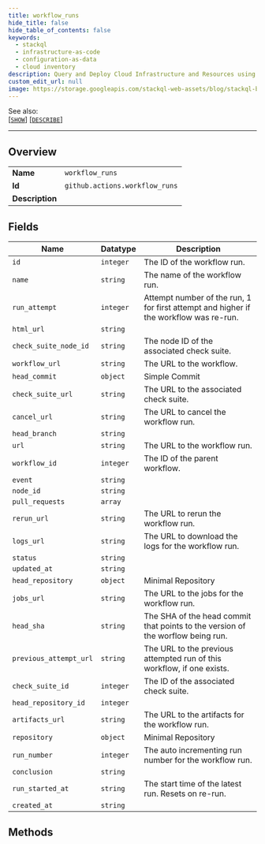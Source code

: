 ```yaml
---
title: workflow_runs
hide_title: false
hide_table_of_contents: false
keywords:
  - stackql
  - infrastructure-as-code
  - configuration-as-data
  - cloud inventory
description: Query and Deploy Cloud Infrastructure and Resources using SQL
custom_edit_url: null
image: https://storage.googleapis.com/stackql-web-assets/blog/stackql-blog-post-featured-image.png
---
```

  
    
See also:   
[[` SHOW `]](/docs/language-spec/show) [[` DESCRIBE `]](/docs/language-spec/describe)  
* * * 
## Overview
<table><tbody>
<tr><td><b>Name</b></td><td><code>workflow_runs</code></td></tr>
<tr><td><b>Id</b></td><td><code>github.actions.workflow_runs</code></td></tr>
<tr><td><b>Description</b></td><td></td></tr>
</tbody></table>

## Fields
| Name | Datatype | Description |
| ---- | -------- | ----------- |
| `id` | `integer` | The ID of the workflow run. |
| `name` | `string` | The name of the workflow run. |
| `run_attempt` | `integer` | Attempt number of the run, 1 for first attempt and higher if the workflow was re-run. |
| `html_url` | `string` |  |
| `check_suite_node_id` | `string` | The node ID of the associated check suite. |
| `workflow_url` | `string` | The URL to the workflow. |
| `head_commit` | `object` | Simple Commit |
| `check_suite_url` | `string` | The URL to the associated check suite. |
| `cancel_url` | `string` | The URL to cancel the workflow run. |
| `head_branch` | `string` |  |
| `url` | `string` | The URL to the workflow run. |
| `workflow_id` | `integer` | The ID of the parent workflow. |
| `event` | `string` |  |
| `node_id` | `string` |  |
| `pull_requests` | `array` |  |
| `rerun_url` | `string` | The URL to rerun the workflow run. |
| `logs_url` | `string` | The URL to download the logs for the workflow run. |
| `status` | `string` |  |
| `updated_at` | `string` |  |
| `head_repository` | `object` | Minimal Repository |
| `jobs_url` | `string` | The URL to the jobs for the workflow run. |
| `head_sha` | `string` | The SHA of the head commit that points to the version of the worflow being run. |
| `previous_attempt_url` | `string` | The URL to the previous attempted run of this workflow, if one exists. |
| `check_suite_id` | `integer` | The ID of the associated check suite. |
| `head_repository_id` | `integer` |  |
| `artifacts_url` | `string` | The URL to the artifacts for the workflow run. |
| `repository` | `object` | Minimal Repository |
| `run_number` | `integer` | The auto incrementing run number for the workflow run. |
| `conclusion` | `string` |  |
| `run_started_at` | `string` | The start time of the latest run. Resets on re-run. |
| `created_at` | `string` |  |
## Methods
